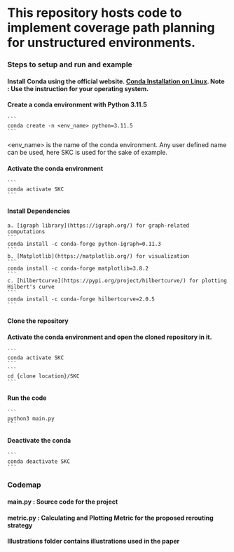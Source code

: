 # This repository hosts code to implement coverage path planning for unstructured environments. #

### Steps to setup and run and example
#### Install Conda using the official website. [Conda Installation on Linux](https://docs.conda.io/projects/conda/en/latest/user-guide/install/linux.html). Note : Use the instruction for your operating system.
#### Create a conda environment with Python 3.11.5
    ```
    conda create -n <env_name> python=3.11.5
    ```
<env_name> is the name of the conda environment. Any user defined name can be used, here SKC is used for the sake of example.

#### Activate the conda environment
    ```
    conda activate SKC
    ```
#### Install Dependencies

    a. [igraph library](https://igraph.org/) for graph-related computations
    ```
    conda install -c conda-forge python-igraph=0.11.3
    ```
    b. [Matplotlib](https://matplotlib.org/) for visualization
    ```
    conda install -c conda-forge matplotlib=3.8.2
    ```
    c. [hilbertcurve](https://pypi.org/project/hilbertcurve/) for plotting Hilbert's curve
    ```
    conda install -c conda-forge hilbertcurve=2.0.5
    ```
#### Clone the repository

#### Activate the conda environment and open the cloned repository in it.
    ```
    conda activate SKC
    ```
    ```
    cd {clone location}/SKC
    ```
#### Run the code
    ```
    python3 main.py
    ```

#### Deactivate the conda 
    ```
    conda deactivate SKC
    ```

### Codemap

#### main.py : Source code for the project

#### metric.py :  Calculating and Plotting Metric for the proposed rerouting strategy

#### Illustrations folder contains illustrations used in the paper
